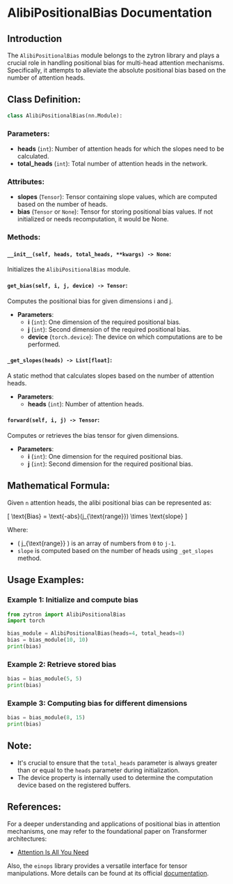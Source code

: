 # AlibiPositionalBias Documentation

## Introduction

The `AlibiPositionalBias` module belongs to the zytron library and plays a crucial role in handling positional bias for multi-head attention mechanisms. Specifically, it attempts to alleviate the absolute positional bias based on the number of attention heads.

## Class Definition:

```python
class AlibiPositionalBias(nn.Module):
```

### Parameters:
- **heads** (`int`): Number of attention heads for which the slopes need to be calculated.
- **total_heads** (`int`): Total number of attention heads in the network.

### Attributes:
- **slopes** (`Tensor`): Tensor containing slope values, which are computed based on the number of heads.
- **bias** (`Tensor` or `None`): Tensor for storing positional bias values. If not initialized or needs recomputation, it would be None.

### Methods:
#### `__init__(self, heads, total_heads, **kwargs) -> None`:
Initializes the `AlibiPositionalBias` module.

#### `get_bias(self, i, j, device) -> Tensor`:
Computes the positional bias for given dimensions i and j.

- **Parameters**:
  - **i** (`int`): One dimension of the required positional bias.
  - **j** (`int`): Second dimension of the required positional bias.
  - **device** (`torch.device`): The device on which computations are to be performed.

#### `_get_slopes(heads) -> List[float]`:
A static method that calculates slopes based on the number of attention heads.

- **Parameters**:
  - **heads** (`int`): Number of attention heads.

#### `forward(self, i, j) -> Tensor`:
Computes or retrieves the bias tensor for given dimensions.

- **Parameters**:
  - **i** (`int`): One dimension for the required positional bias.
  - **j** (`int`): Second dimension for the required positional bias.

## Mathematical Formula:

Given `n` attention heads, the alibi positional bias can be represented as:

\[ \text{Bias} = \text{-abs}(j_{\text{range}}) \times \text{slope} \]

Where:
- \( j_{\text{range}} \) is an array of numbers from `0` to `j-1`.
- `slope` is computed based on the number of heads using `_get_slopes` method.

## Usage Examples:

### Example 1: Initialize and compute bias
```python
from zytron import AlibiPositionalBias
import torch

bias_module = AlibiPositionalBias(heads=4, total_heads=8)
bias = bias_module(10, 10)
print(bias)
```

### Example 2: Retrieve stored bias
```python
bias = bias_module(5, 5)
print(bias)
```

### Example 3: Computing bias for different dimensions
```python
bias = bias_module(8, 15)
print(bias)
```

## Note:

- It's crucial to ensure that the `total_heads` parameter is always greater than or equal to the `heads` parameter during initialization.
- The device property is internally used to determine the computation device based on the registered buffers.

## References:

For a deeper understanding and applications of positional bias in attention mechanisms, one may refer to the foundational paper on Transformer architectures:
- [Attention Is All You Need](https://arxiv.org/abs/1706.03762)

Also, the `einops` library provides a versatile interface for tensor manipulations. More details can be found at its official [documentation](https://einops.rocks/).